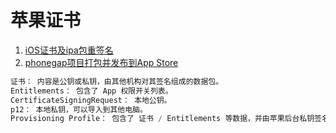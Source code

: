 # 苹果证书

1. [iOS证书及ipa包重签名](http://www.olinone.com/?p=198)
2. [phonegap项目打包并发布到App Store](https://blog.csdn.net/ch717828/article/details/41350517)

``` swift
证书： 内容是公钥或私钥，由其他机构对其签名组成的数据包。
Entitlements： 包含了 App 权限开关列表。
CertificateSigningRequest： 本地公钥。
p12： 本地私钥，可以导入到其他电脑。
Provisioning Profile： 包含了 证书 / Entitlements 等数据，并由苹果后台私钥签名的数据包。
```

